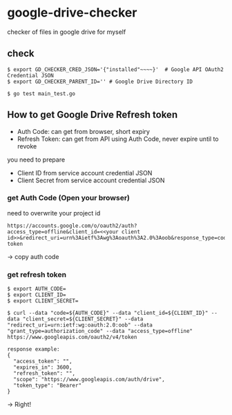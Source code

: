 # google-drive-checker

checker of files in google drive for myself

## check

```
$ export GD_CHECKER_CRED_JSON='{"installed"~~~~}'  # Google API OAuth2 Credential JSON
$ export GD_CHECKER_PARENT_ID='' # Google Drive Directory ID

$ go test main_test.go
```

## How to get Google Drive Refresh token


- Auth Code: can get from browser, short expiry
- Refresh Token: can get from API using Auth Code, never expire until to revoke

you need to prepare
- Client ID from service account credential JSON
- Client Secret from service account credential JSON


### get Auth Code (Open your browser)
need to overwrite your project id

```
https://accounts.google.com/o/oauth2/auth?access_type=offline&client_id=<<your client id>>&redirect_uri=urn%3Aietf%3Awg%3Aoauth%3A2.0%3Aoob&response_type=code&scope=https%3A%2F%2Fwww.googleapis.com%2Fauth%2Fdrive&state=state-token
```

-> copy auth code

### get refresh token

```
$ export AUTH_CODE=
$ export CLIENT_ID=
$ export CLIENT_SECRET=

$ curl --data "code=${AUTH_CODE}" --data "client_id=${CLIENT_ID}" --data "client_secret=${CLIENT_SECRET}" --data "redirect_uri=urn:ietf:wg:oauth:2.0:oob" --data "grant_type=authorization_code" --data "access_type=offline" https://www.googleapis.com/oauth2/v4/token

response example:
{
  "access_token": "",
  "expires_in": 3600,
  "refresh_token": "",
  "scope": "https://www.googleapis.com/auth/drive",
  "token_type": "Bearer"
}

```

-> Right!